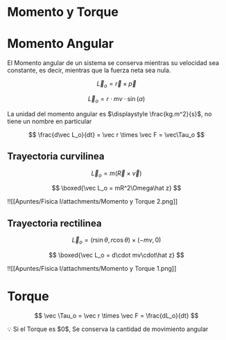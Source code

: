 # Momento y Torque

# Momento Angular

El Momento angular de un sistema se conserva mientras su velocidad sea constante, es decir, mientras que la fuerza neta sea nula.

$$
\vec L_o = \vec r \times \vec p
$$

$$
\vec L_o = r\cdot mv\cdot \sin(\alpha)
$$

La unidad del momento angular es $\displaystyle \frac{kg.m^2}{s}$, no tiene un nombre en particular

$$
\frac{d\vec L_o}{dt} = \vec r \times \vec F = \vec\Tau_o
$$

## Trayectoria curvilinea

$$
\vec L_o = m(\vec R\times\vec v)
$$

$$
\boxed{\vec L_o = mR^2\Omega\hat z}
$$

!![[Apuntes/Fisica I/attachments/Momento y Torque 2.png]]

## Trayectoria rectilinea

$$
\vec L_o = (r\sin\theta, r\cos\theta) \times (-mv, 0)
$$

$$
\boxed{\vec L_o = d\cdot mv\cdot\hat z}
$$

!![[Apuntes/Fisica I/attachments/Momento y Torque 1.png]]

# Torque

$$
\vec \Tau_o = \vec r \times \vec F = \frac{dL_o}{dt}
$$

<aside>
💡 Si el Torque es $0$, Se conserva la cantidad de movimiento angular

</aside>
